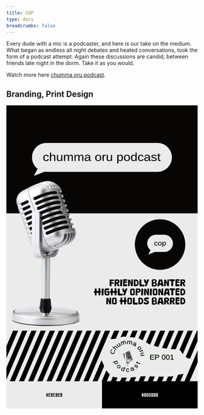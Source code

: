 ```yaml
---
title: COP
type: docs
breadcrumbs: false
---
```


Every dude with a mic is a podcaster, and here is our take on the medium. What began as endless all night debates and heated conversations, took the form of a podcast attempt. Again these discussions are candid, between friends late night in the dorm. Take it as you would.

Watch more here [chumma oru podcast](https://www.youtube.com/@OGChummaOruPodcast/videos).

## Branding, Print Design

![brand kit](images/cop-hero.png)



